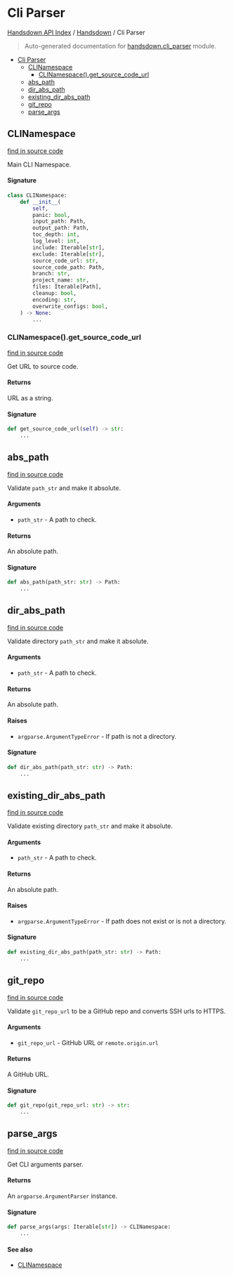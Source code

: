 # Cli Parser

[Handsdown API Index](../README.md#handsdown-api-index) /
[Handsdown](./index.md#handsdown) /
Cli Parser

> Auto-generated documentation for [handsdown.cli_parser](https://github.com/vemel/handsdown/blob/main/handsdown/cli_parser.py) module.

- [Cli Parser](#cli-parser)
  - [CLINamespace](#clinamespace)
    - [CLINamespace().get_source_code_url](#clinamespace()get_source_code_url)
  - [abs_path](#abs_path)
  - [dir_abs_path](#dir_abs_path)
  - [existing_dir_abs_path](#existing_dir_abs_path)
  - [git_repo](#git_repo)
  - [parse_args](#parse_args)

## CLINamespace

[find in source code](https://github.com/vemel/handsdown/blob/main/handsdown/cli_parser.py#L16)

Main CLI Namespace.

#### Signature

```python
class CLINamespace:
    def __init__(
        self,
        panic: bool,
        input_path: Path,
        output_path: Path,
        toc_depth: int,
        log_level: int,
        include: Iterable[str],
        exclude: Iterable[str],
        source_code_url: str,
        source_code_path: Path,
        branch: str,
        project_name: str,
        files: Iterable[Path],
        cleanup: bool,
        encoding: str,
        overwrite_configs: bool,
    ) -> None:
        ...
```

### CLINamespace().get_source_code_url

[find in source code](https://github.com/vemel/handsdown/blob/main/handsdown/cli_parser.py#L55)

Get URL to source code.

#### Returns

URL as a string.

#### Signature

```python
def get_source_code_url(self) -> str:
    ...
```



## abs_path

[find in source code](https://github.com/vemel/handsdown/blob/main/handsdown/cli_parser.py#L104)

Validate `path_str` and make it absolute.

#### Arguments

- `path_str` - A path to check.

#### Returns

An absolute path.

#### Signature

```python
def abs_path(path_str: str) -> Path:
    ...
```



## dir_abs_path

[find in source code](https://github.com/vemel/handsdown/blob/main/handsdown/cli_parser.py#L117)

Validate directory `path_str` and make it absolute.

#### Arguments

- `path_str` - A path to check.

#### Returns

An absolute path.

#### Raises

- `argparse.ArgumentTypeError` - If path is not a directory.

#### Signature

```python
def dir_abs_path(path_str: str) -> Path:
    ...
```



## existing_dir_abs_path

[find in source code](https://github.com/vemel/handsdown/blob/main/handsdown/cli_parser.py#L136)

Validate existing directory `path_str` and make it absolute.

#### Arguments

- `path_str` - A path to check.

#### Returns

An absolute path.

#### Raises

- `argparse.ArgumentTypeError` - If path does not exist or is not a directory.

#### Signature

```python
def existing_dir_abs_path(path_str: str) -> Path:
    ...
```



## git_repo

[find in source code](https://github.com/vemel/handsdown/blob/main/handsdown/cli_parser.py#L76)

Validate `git_repo_url` to be a GitHub repo and converts SSH urls to HTTPS.

#### Arguments

- `git_repo_url` - GitHub URL or `remote.origin.url`

#### Returns

A GitHub URL.

#### Signature

```python
def git_repo(git_repo_url: str) -> str:
    ...
```



## parse_args

[find in source code](https://github.com/vemel/handsdown/blob/main/handsdown/cli_parser.py#L157)

Get CLI arguments parser.

#### Returns

An `argparse.ArgumentParser` instance.

#### Signature

```python
def parse_args(args: Iterable[str]) -> CLINamespace:
    ...
```

#### See also

- [CLINamespace](#clinamespace)


